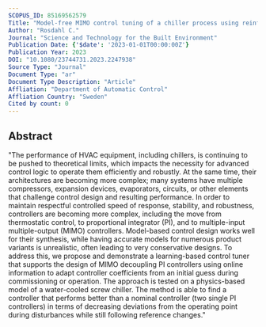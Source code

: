 ```yaml
---
SCOPUS_ID: 85169562579
Title: "Model-free MIMO control tuning of a chiller process using reinforcement learning"
Author: "Rosdahl C."
Journal: "Science and Technology for the Built Environment"
Publication Date: {'$date': '2023-01-01T00:00:00Z'}
Publication Year: 2023
DOI: "10.1080/23744731.2023.2247938"
Source Type: "Journal"
Document Type: "ar"
Document Type Description: "Article"
Affliation: "Department of Automatic Control"
Affliation Country: "Sweden"
Cited by count: 0
---
```


## Abstract
"The performance of HVAC equipment, including chillers, is continuing to be pushed to theoretical limits, which impacts the necessity for advanced control logic to operate them efficiently and robustly. At the same time, their architectures are becoming more complex; many systems have multiple compressors, expansion devices, evaporators, circuits, or other elements that challenge control design and resulting performance. In order to maintain respectful controlled speed of response, stability, and robustness, controllers are becoming more complex, including the move from thermostatic control, to proportional integrator (PI), and to multiple-input multiple-output (MIMO) controllers. Model-based control design works well for their synthesis, while having accurate models for numerous product variants is unrealistic, often leading to very conservative designs. To address this, we propose and demonstrate a learning-based control tuner that supports the design of MIMO decoupling PI controllers using online information to adapt controller coefficients from an initial guess during commissioning or operation. The approach is tested on a physics-based model of a water-cooled screw chiller. The method is able to find a controller that performs better than a nominal controller (two single PI controllers) in terms of decreasing deviations from the operating point during disturbances while still following reference changes."
